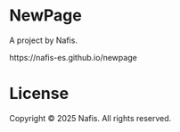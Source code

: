 # NewPage
<p>A project by Nafis.</p>
<p>https://nafis-es.github.io/newpage </p>

# License
Copyright © 2025 Nafis. All rights reserved.
